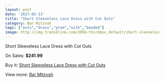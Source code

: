 ```yaml
---
layout: post
date: '2017-03-13'
title: "Short Sleeveless Lace Dress with Cut Outs"
category: Bar Mitzvah
tags: ["outs","dress","prom","with","beaded"]
image: http://img.transblink.com/3956-thickbox_default/short-sleeveless-lace-dress-with-cut-outs.jpg
---
```

Short Sleeveless Lace Dress with Cut Outs

On Sales: **$241.99**
<a href="https://www.transblink.com/en/bar-mitzvah/1257-short-sleeveless-lace-dress-with-cut-outs.html"><amp-img layout="responsive" width="600" height="600" src="//img.transblink.com/3956-thickbox_default/short-sleeveless-lace-dress-with-cut-outs.jpg" alt="Short Sleeveless Lace Dress with Cut Outs 0" /></a>
<a href="https://www.transblink.com/en/bar-mitzvah/1257-short-sleeveless-lace-dress-with-cut-outs.html"><amp-img layout="responsive" width="600" height="600" src="//img.transblink.com/3958-thickbox_default/short-sleeveless-lace-dress-with-cut-outs.jpg" alt="Short Sleeveless Lace Dress with Cut Outs 1" /></a>
<a href="https://www.transblink.com/en/bar-mitzvah/1257-short-sleeveless-lace-dress-with-cut-outs.html"><amp-img layout="responsive" width="600" height="600" src="//img.transblink.com/3957-thickbox_default/short-sleeveless-lace-dress-with-cut-outs.jpg" alt="Short Sleeveless Lace Dress with Cut Outs 2" /></a>

Buy it: [Short Sleeveless Lace Dress with Cut Outs](https://www.transblink.com/en/bar-mitzvah/1257-short-sleeveless-lace-dress-with-cut-outs.html "Short Sleeveless Lace Dress with Cut Outs")

View more: [Bar Mitzvah](https://www.transblink.com/en/2-bar-mitzvah "Bar Mitzvah")